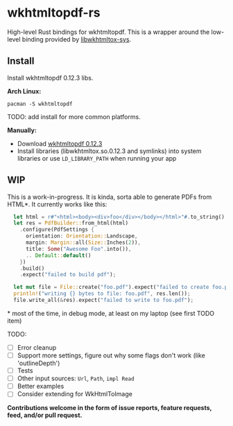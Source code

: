 # wkhtmltopdf-rs
High-level Rust bindings for wkhtmltopdf. This is a wrapper around the low-level binding provided by [libwkhtmltox-sys](https://github.com/anowell/libwkhtmltox-sys).

## Install

Install wkhtmltopdf 0.12.3 libs.

**Arch Linux:**

```
pacman -S wkhtmltopdf
```

TODO: add install for more common platforms.

**Manually:**
- Download [wkhtmltopdf 0.12.3](http://wkhtmltopdf.org/downloads.html)
- Install libraries (libwkhtmltox.so.0.12.3 and symlinks) into system libraries or use `LD_LIBRARY_PATH` when running your app

## WIP

This is a work-in-progress. It is kinda, sorta able to generate PDFs from HTML*. It currently works like this:

```rust
  let html = r#"<html><body><div>foo</div></body></html>"#.to_string();
  let res = PdfBuilder::from_html(html)
    .configure(PdfSettings {
      orientation: Orientation::Landscape,
      margin: Margin::all(Size::Inches(2)),
      title: Some("Awesome Foo".into()),
      .. Default::default()
    })
    .build()
    .expect("failed to build pdf");

  let mut file = File::create("foo.pdf").expect("failed to create foo.pdf");
  println!("writing {} bytes to file: foo.pdf", res.len());
  file.write_all(&res).expect("failed to write to foo.pdf");
```

&ast; most of the time, in debug mode, at least on my laptop (see first TODO item)



TODO:
- [ ] Error cleanup
- [ ] Support more settings, figure out why some flags don't work (like 'outlineDepth')
- [ ] Tests
- [ ] Other input sources: `Url`, `Path`, `impl Read`
- [ ] Better examples
- [ ] Consider extending for WkHtmlToImage

**Contributions welcome in the form of issue reports, feature requests, feed, and/or pull request.**
